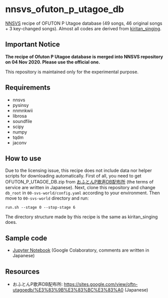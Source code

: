 # nnsvs_ofuton_p_utagoe_db

[NNSVS](https://github.com/r9y9/nnsvs) recipe of OFUTON P Utagoe database (49 songs, 46 original songs + 3 key-changed songs). 
Almost all codes are derived from [kiritan_singing](https://github.com/r9y9/kiritan_singing).

## Important Notice
**The recipe of Ofuton P Utagoe database is merged into NNSVS repository on 04 Nov 2020.  Please use the official one.**

This repository is maintained only for the experimental purpose.

## Requirements
- nnsvs
- pysinsy
- nnmnkwii
- librosa
- soundfile
- scipy
- numpy
- tqdm
- jaconv

## How to use
Due to the licensing issue, this recipe does not include data nor helper scripts for downloading automatically. First of all, you need to get OFUTON_P_UTAGOE_DB.zip from [おふとんP歌声DB配布所](https://sites.google.com/view/oftn-utagoedb/%E3%83%9B%E3%83%BC%E3%83%A0) (the terms of service are written in Japanese). Next, clone this repository and change `db_root` in `00-svs-world/config.yaml` according to your environment. Then move to `00-svs-world` directory and run:

    run.sh --stage 0 --stop-stage 6

The directory structure made by this recipe is the same as kiritan_singing does.

## Sample code
- [Jupyter Notebook](https://gist.github.com/taroushirani/82ec3493dba0aa02e3965625c4c575b3) (Google Colaboratory, comments are written in Japanese)

## Resources

- おふとんP歌声DB配布所: https://sites.google.com/view/oftn-utagoedb/%E3%83%9B%E3%83%BC%E3%83%A0 (Japanese)
